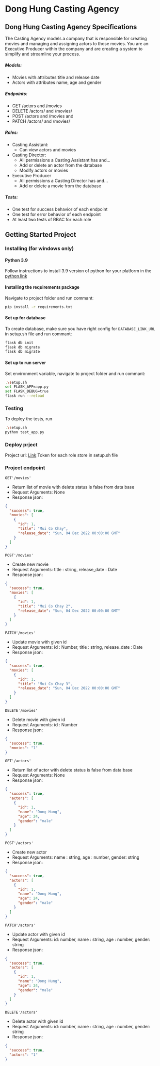 # Dong Hung Casting Agency

## Dong Hung Casting Agency Specifications

The Casting Agency models a company that is responsible for creating movies and managing and assigning actors to those movies. You are an Executive Producer within the company and are creating a system to simplify and streamline your process.

##### Models:

- Movies with attributes title and release date
- Actors with attributes name, age and gender

##### Endpoints:

- GET /actors and /movies
- DELETE /actors/ and /movies/
- POST /actors and /movies and
- PATCH /actors/ and /movies/

##### Roles:

- Casting Assistant:
  - Can view actors and movies
- Casting Director:
  - All permissions a Casting Assistant has and…
  - Add or delete an actor from the database
  - Modify actors or movies
- Executive Producer
  - All permissions a Casting Director has and…
  - Add or delete a movie from the database

##### Tests:

- One test for success behavior of each endpoint
- One test for error behavior of each endpoint
- At least two tests of RBAC for each role

## Getting Started Project

### Installing (for windows only)

#### Python 3.9

Follow instructions to install 3.9 version of python for your platform in the [python link](https://www.ics.uci.edu/~pattis/common/handouts/pythoneclipsejava/python.html)

#### Installing the requirements package

Navigate to project folder and run commant:

```bash
pip install -r requirements.txt
```

#### Set up for database

To create database, make sure you have right config for `DATABASE_LINK_URL` in setup.sh file and run commant:

```bash
flask db init
flask db migrate
flask db migrate
```

#### Set up to run server

Set environment variable, navigate to project folder and run commant:

```bash
.\setup.sh
set FLASK_APP=app.py
set FLASK_DEBUG=true
flask run --reload
```

### Testing

To deploy the tests, run

```bash
.\setup.sh
python test_app.py
```

### Deploy prject

Project url: [Link](https://donghung-capstone.onrender.com)
Token for each role store in setup.sh file

### Project endpoint

`GET'/movies'`

- Return list of movie with delete status is false from data base
- Request Arguments: None
- Response json:

```json
{
  "success": true,
  "movies": [
    {
      "id": 1,
      "title": "Mui Co Chay",
      "release_date": "Sun, 04 Dec 2022 00:00:00 GMT"
    }
  ]
}
```

`POST'/movies'`

- Create new movie
- Request Arguments: title : string, release_date : Date
- Response json:

```json
{
  "success": true,
  "movies": [
    {
      "id": 1,
      "title": "Mui Co Chay 2",
      "release_date": "Sun, 04 Dec 2022 00:00:00 GMT"
    }
  ]
}
```

`PATCH'/movies'`

- Update movie with given id
- Request Arguments: id : Number, title : string, release_date : Date
- Response json:

```json
{
  "success": true,
  "movies": [
    {
      "id": 1,
      "title": "Mui Co Chay 3",
      "release_date": "Sun, 04 Dec 2022 00:00:00 GMT"
    }
  ]
}
```

`DELETE'/movies'`

- Delete movie with given id
- Request Arguments: id : Number
- Response json:

```json
{
  "success": true,
  "movies": "1"
}
```

`GET'/actors'`

- Return list of actor with delete status is false from data base
- Request Arguments: None
- Response json:

```json
{
  "success": true,
  "actors": [
    {
      "id": 1,
      "name": "Dong Hung",
      "age": 24,
      "gender": "male"
    }
  ]
}
```

`POST'/actors'`

- Create new actor
- Request Arguments: name : string, age : number, gender: string
- Response json:

```json
{
  "success": true,
  "actors": [
    {
      "id": 1,
      "name": "Dong Hung",
      "age": 24,
      "gender": "male"
    }
  ]
}
```

`PATCH'/actors'`

- Update actor with given id
- Request Arguments: id: number, name : string, age : number, gender: string
- Response json:

```json
{
  "success": true,
  "actors": [
    {
      "id": 1,
      "name": "Dong Hung",
      "age": 24,
      "gender": "male"
    }
  ]
}
```

`DELETE'/actors'`

- Delete actor with given id
- Request Arguments: id: number, name : string, age : number, gender: string
- Response json:

```json
{
  "success": true,
  "actors": "1"
}
```
